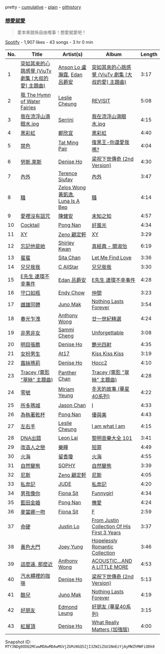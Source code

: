 pretty - [cumulative](/playlists/cumulative/37i9dQZF1DWVrewvmoU2pr.md) - [plain](/playlists/plain/37i9dQZF1DWVrewvmoU2pr) - [githistory](https://github.githistory.xyz/mackorone/spotify-playlist-archive/blob/main/playlists/plain/37i9dQZF1DWVrewvmoU2pr)

### [想愛就愛](https://open.spotify.com/playlist/37i9dQZF1DWVrewvmoU2pr)

> 愛本來就係自由嘅事！想愛就愛吧！

[Spotify](https://open.spotify.com/user/spotify) - 1,907 likes - 43 songs - 3 hr 0 min

| No. | Title | Artist(s) | Album | Length |
|---|---|---|---|---|
| 1 | [突如其來的心跳感覺 \(ViuTv 劇集 \[大叔的愛\] 主題曲\)](https://open.spotify.com/track/596MqWmYLojkoFvgygAteu) | [Anson Lo 盧瀚霆](https://open.spotify.com/artist/2G4Ntbg3dYqkUAGrMUZ0U7), [Edan 呂爵安](https://open.spotify.com/artist/5jewGMrZtMNJk5OsZ61Cpo) | [突如其來的心跳感覺 \(ViuTv 劇集 \[大叔的愛\] 主題曲\)](https://open.spotify.com/album/1GtTUDJrBUbRACKrBmmVTC) | 3:17 |
| 2 | [我 The Hymn of Water Fairies](https://open.spotify.com/track/3owv9sjIEcVEmlzuqn2Ice) | [Leslie Cheung](https://open.spotify.com/artist/2g0QLUYku8AuPVK2udRV7i) | [REVISIT](https://open.spotify.com/album/05tspedDVm17HyfEJJ1E0R) | 5:08 |
| 3 | [我在流浮山滴眼水.jpg](https://open.spotify.com/track/5x9Clj56YLmklm3Zikx2iF) | [Serrini](https://open.spotify.com/artist/0u3m5Sy2zsq4Gk0aduH9s7) | [我在流浮山滴眼水.jpg](https://open.spotify.com/album/4O5Xl1fqOvpIfahlYWWndA) | 4:15 |
| 4 | [黑彩虹](https://open.spotify.com/track/2ATEmEBB0ZToPtkOSZonOM) | [鄭欣宜](https://open.spotify.com/artist/5IGAOhMJTKNeknCPZOs6Eb) | [黑彩虹](https://open.spotify.com/album/4uzmbnvaVTJ1CU1MNJNeqE) | 4:40 |
| 5 | [禁色](https://open.spotify.com/track/4w58z1FlaaVsi75HUfS0NC) | [Tat Ming Pair](https://open.spotify.com/artist/2cvtzIo0OSIAkyr7LisIT6) | [復黑王\-你還愛我嗎?](https://open.spotify.com/album/7ALLotqAN9o72KeBEPGB1X) | 4:04 |
| 6 | [勞斯.萊斯](https://open.spotify.com/track/37JJeZrHX3fsk2sdCkdiMN) | [Denise Ho](https://open.spotify.com/artist/4yN0M1P08hXwuDi81G6O5U) | [梁祝下世傳奇 \(2nd Version\)](https://open.spotify.com/album/26NCYcvfFhRwQeyJTK4iOG) | 4:30 |
| 7 | [內外](https://open.spotify.com/track/0GLxavYdjEYvGx9eN3lDv4) | [Terence Siufay](https://open.spotify.com/artist/3AemIC066y8n3TetXWkVoE) | [內外](https://open.spotify.com/album/1dMVJFOcO7aaDbrxyPuBqL) | 3:47 |
| 8 | [騷](https://open.spotify.com/track/34DwldJDRq2Qi3aQatDTWZ) | [Zelos Wong 黃凱逸](https://open.spotify.com/artist/7q8BUwEEDO6iayv3AUq9bv), [Luna Is A Bep](https://open.spotify.com/artist/5ltDGYW0Lwwp4ZZoz4q3r8) | [騷](https://open.spotify.com/album/4MRHE6v3nBWgTRMYV1WNbE) | 4:14 |
| 9 | [愛裡沒有詛咒](https://open.spotify.com/track/2fTrrUb3Yl4zMt2ILLsLGJ) | [陳健安](https://open.spotify.com/artist/5g1lCXhXTqGf2QNpyQXh9S) | [未知之知](https://open.spotify.com/album/7CkuTVTU8VfAVulHisPZDl) | 4:57 |
| 10 | [Cocktail](https://open.spotify.com/track/3fpZCgUe70u50OJMbpM84S) | [Pong Nan](https://open.spotify.com/artist/6G7bdG4rBz6OQgKudNjoGL) | [好風光](https://open.spotify.com/album/2olyf0rTeI1FNoU8mSTPAx) | 4:34 |
| 11 | [XY](https://open.spotify.com/track/0SWutMMPzxvXjEOWE4k7hG) | [Zeno 顧定軒](https://open.spotify.com/artist/2gYJz5eXlBCxVDKodgl9BK) | [XY](https://open.spotify.com/album/3UipNYaJ8PHiwlsvGRhhE9) | 3:29 |
| 12 | [忘記他是她](https://open.spotify.com/track/49nQLxouxKOMV9aZ99NQ4z) | [Shirley Kwan](https://open.spotify.com/artist/14hV8HTKYMZ5nzeaLdLp63) | [真經典 \- 關淑怡](https://open.spotify.com/album/5X5ylqnYZDkNqu58BKf8hl) | 6:19 |
| 13 | [蜚蜚](https://open.spotify.com/track/5LauAY4lEriiCul4br4Hz6) | [Sita Chan](https://open.spotify.com/artist/42FjIZQ8ICjxyXedscgA2n) | [Let Me Find Love](https://open.spotify.com/album/7o7YbsS8u22o2fxLbh1eCv) | 3:36 |
| 14 | [兄兄我我](https://open.spotify.com/track/438FTqxtcW4SlUvgMu63Qw) | [C AllStar](https://open.spotify.com/artist/0ip5ivJzpy0v4DWVVKxc4D) | [兄兄我我](https://open.spotify.com/album/3DL0z3VVG7978R6vnON3my) | 3:30 |
| 15 | [E先生 連環不幸事件](https://open.spotify.com/track/06sDxr7MbbwFyTP1f6rvvl) | [Edan 呂爵安](https://open.spotify.com/artist/5jewGMrZtMNJk5OsZ61Cpo) | [E先生 連環不幸事件](https://open.spotify.com/album/3BigkQlwdh92lAgiPtd1Ko) | 4:28 |
| 16 | [守口如瓶](https://open.spotify.com/track/3rZVW1QkoFmrEeZvV5qhzp) | [Endy Chow](https://open.spotify.com/artist/5r0xeBSRKRJ5Dm63XzTZhE) | [仲間](https://open.spotify.com/album/6YVD5g8jj29N54Rx4WdgEY) | 3:23 |
| 17 | [雌雄同體](https://open.spotify.com/track/5GUJ3zBhqMuyTLKU7nV74H) | [Juno Mak](https://open.spotify.com/artist/6YlGm6QDrC3TOknYcHjt62) | [Nothing Lasts Forever](https://open.spotify.com/album/5CyypeOKTQJsDHXSuRvv47) | 3:54 |
| 18 | [春光乍洩](https://open.spotify.com/track/5PKot0y16MMgrOZD4HL385) | [Anthony Wong](https://open.spotify.com/artist/16J0pDSrYEctKiVYogq2aI) | [廿一世紀精選](https://open.spotify.com/album/1YOynn6PjM1NnCnBRLuv2S) | 4:24 |
| 19 | [非男非女](https://open.spotify.com/track/36P0MXLB4ILaUWATujKpC9) | [Sammi Cheng](https://open.spotify.com/artist/3XCnp5UV5wnNw49Xuka9qH) | [Unforgettable](https://open.spotify.com/album/4AL7IV50ypxAtFtr0Z4RcC) | 3:08 |
| 20 | [明目張膽](https://open.spotify.com/track/0w8s03MKvuLmK8CozWJCQu) | [Denise Ho](https://open.spotify.com/artist/4yN0M1P08hXwuDi81G6O5U) | [艷光四射](https://open.spotify.com/album/3z50Y8A5d5jz63vaYBnnU7) | 4:35 |
| 21 | [女扮男生](https://open.spotify.com/track/7d9ZAKEgMVblPNtpLo3FVM) | [At17](https://open.spotify.com/artist/21Ep61xfoCPTDMMPPy0i0z) | [Kiss Kiss Kiss](https://open.spotify.com/album/5HvlYZNXVsXYkFQZHgrBI1) | 3:19 |
| 22 | [露絲瑪莉](https://open.spotify.com/track/4C1VIpqOXpJB1BLKEhgibv) | [Denise Ho](https://open.spotify.com/artist/4yN0M1P08hXwuDi81G6O5U) | [Hocc2](https://open.spotify.com/album/1PdlpIshEOqK48gms7JFd7) | 4:10 |
| 23 | [Tracey \(電影 "翠絲" 主題曲\)](https://open.spotify.com/track/4lmOXmwygGpCEwXqXryY6B) | [Panther Chan](https://open.spotify.com/artist/3jS58yKkLzOd8S8IHyCsEm) | [Tracey \(電影 "翠絲" 主題曲\)](https://open.spotify.com/album/5yefkK2l2VvSAdlHajtDSz) | 4:28 |
| 24 | [零號](https://open.spotify.com/track/0alSLVdL0m3O8zUy8fD1uo) | [Miriam Yeung](https://open.spotify.com/artist/1rxk3vAYWeiBD2Q6FCezcl) | [冬天的故事 \(華星40系列\)](https://open.spotify.com/album/4mgsBSKSmer8VjDicsPkHA) | 4:22 |
| 25 | [所多瑪城](https://open.spotify.com/track/5mZvhNrysYiVrPkyY4PA9y) | [Jason Chan](https://open.spotify.com/artist/1IDuSpntFl2Mutofvrrutc) | [I](https://open.spotify.com/album/6wpRUmSoeOH4Swnowg54ok) | 4:33 |
| 26 | [為執著乾杯](https://open.spotify.com/track/3M5PrIAH4Yf6lY5jW8Pb8r) | [Pong Nan](https://open.spotify.com/artist/6G7bdG4rBz6OQgKudNjoGL) | [優與美](https://open.spotify.com/album/73Uc3X9FyWO8WalEN3cghC) | 4:43 |
| 27 | [左右手](https://open.spotify.com/track/78AQlcD4vmJap3xJKAFb9t) | [Leslie Cheung](https://open.spotify.com/artist/2g0QLUYku8AuPVK2udRV7i) | [I am what I am](https://open.spotify.com/album/5AwQPb2mVsTaLGLMCMJgqI) | 4:15 |
| 28 | [DNA出錯](https://open.spotify.com/track/3v7I5i3ftuEZ0JJNgcrD8j) | [Leon Lai](https://open.spotify.com/artist/0ubIxkefJsoYY8JXc2HJoa) | [黎明音樂大全 101](https://open.spotify.com/album/2UFGVSPUNQ13FYv2FDQiM3) | 3:41 |
| 29 | [改造人之戀](https://open.spotify.com/track/1EMIWxkveOpQRQzQjINyJp) | [樂瞳](https://open.spotify.com/artist/0MtnIthBQRDmzIzcqwB2Ck) | [短罪](https://open.spotify.com/album/02N1sXjUD45kIo5zlFnXsr) | 4:49 |
| 30 | [火海](https://open.spotify.com/track/2A4bsoid4UOsxaxZFdfV73) | [留香瓊](https://open.spotify.com/artist/58zAtNxBTtRpnwe9bwQaQN) | [火海](https://open.spotify.com/album/30fW4yZKzTaLnzKssLlcEi) | 4:55 |
| 31 | [自然變態](https://open.spotify.com/track/4qXWCG925X5KsC4a0yuApZ) | [SOPHY](https://open.spotify.com/artist/5Hx1PRV6i7vQdc8gAGE8eq) | [自然變態](https://open.spotify.com/album/5qqDeDjCxJ7ZTgUB6JCCs5) | 3:39 |
| 32 | [尼斯](https://open.spotify.com/track/0e0mQ0D5oPkGeTOvTWqVfg) | [Zeno 顧定軒](https://open.spotify.com/artist/2gYJz5eXlBCxVDKodgl9BK) | [尼斯](https://open.spotify.com/album/5623cWq9MXmzS6E6YUWxcf) | 4:05 |
| 33 | [私奔記](https://open.spotify.com/track/0XRRL7HKdhOF3AADcuZ4mE) | [JUDE](https://open.spotify.com/artist/0fs8Z11YQwRDEhdgRXoi4q) | [私奔記](https://open.spotify.com/album/5WcEqKh7qlndDxeUdM1Evz) | 4:20 |
| 34 | [男孩像你](https://open.spotify.com/track/0Yi8lfqXkblPopcXNUZlha) | [Fiona Sit](https://open.spotify.com/artist/0tqxh7MvZ301BVW4e0p3Sa) | [Funnygirl](https://open.spotify.com/album/2TnnjbuiDL5MMkvCmfvhvr) | 4:34 |
| 35 | [藍田金婚](https://open.spotify.com/track/0xeWZtBCK8fuf7Xp4KoRFI) | [Pong Nan](https://open.spotify.com/artist/6G7bdG4rBz6OQgKudNjoGL) | [撫愛](https://open.spotify.com/album/4u7KOwUYFykiVaEOIZJObH) | 4:24 |
| 36 | [麥當娜一吻](https://open.spotify.com/track/59zq7SZWp8iUgB8474qHTD) | [Fiona Sit](https://open.spotify.com/artist/0tqxh7MvZ301BVW4e0p3Sa) | [F](https://open.spotify.com/album/36ltQ6pWG0YtsqMXdt8h5F) | 2:59 |
| 37 | [命硬](https://open.spotify.com/track/47RgWWTJno746wCInL4gQz) | [Justin Lo](https://open.spotify.com/artist/3lva01D3HtmlEKjuxAZ7bC) | [From Justin Collection Of His First 3 Years](https://open.spotify.com/album/6pXr9g9r0p4Q32xJoBGKp1) | 3:37 |
| 38 | [黃色大門](https://open.spotify.com/track/2WkZMfC3eTYciJrhXD7vQb) | [Joey Yung](https://open.spotify.com/artist/2zzKlxMsKTPMsZacZCPRNA) | [Hopelessly Romantic Collection](https://open.spotify.com/album/5YKPJa7K3n7TtLZHvr3UkB) | 3:46 |
| 39 | [這麼遠, 那麼近](https://open.spotify.com/track/3al25dOepUordzWk36dz7r) | [Anthony Wong](https://open.spotify.com/artist/16J0pDSrYEctKiVYogq2aI) | [ACOUSTIC…AND A LITTLE MORE](https://open.spotify.com/album/0sEHOciFFpApBnZnBssZOe) | 4:53 |
| 40 | [汽水樽裡的咖啡](https://open.spotify.com/track/5B8OFNe5x4NLNX2MIsi8Lo) | [Denise Ho](https://open.spotify.com/artist/4yN0M1P08hXwuDi81G6O5U) | [梁祝下世傳奇 \(2nd Version\)](https://open.spotify.com/album/26NCYcvfFhRwQeyJTK4iOG) | 5:13 |
| 41 | [酷兒](https://open.spotify.com/track/5RibIH8j3FNOpJDBbyJWJs) | [Juno Mak](https://open.spotify.com/artist/6YlGm6QDrC3TOknYcHjt62) | [Nothing Lasts Forever](https://open.spotify.com/album/5CyypeOKTQJsDHXSuRvv47) | 4:19 |
| 42 | [好朋友](https://open.spotify.com/track/0b110tCRwwA7Z7BD1qGM6f) | [Edmond Leung](https://open.spotify.com/artist/1THfyLd3iyJYJ6X2U36K0y) | [好朋友 \(華星40系列\)](https://open.spotify.com/album/5wYJgrAPKb6xreuSMyYVpO) | 3:15 |
| 43 | [紅屋頂](https://open.spotify.com/track/6BSlsvHQiJw9XuqAAHqUrS) | [Denise Ho](https://open.spotify.com/artist/4yN0M1P08hXwuDi81G6O5U) | [What Really Matters \(加強版\)](https://open.spotify.com/album/3Dg9TeDh6zX0604z9T2AIh) | 4:00 |

Snapshot ID: `MTY3NDg0ODQ2MCwwMDAwMDAwMGVjZGMzNGQ5ZjI3ZWZiZGU1NmEzYjAyMWZhMWFiODk0`
